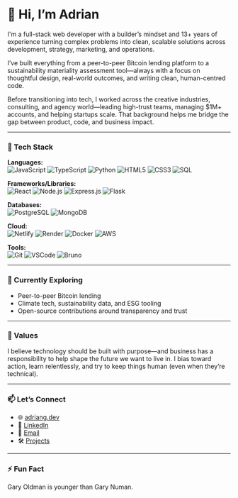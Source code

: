 # 👋 Hi, I’m Adrian

I'm a full-stack web developer with a builder’s mindset and 13+ years of experience turning complex problems into clean, scalable solutions across development, strategy, marketing, and operations.

I’ve built everything from a peer-to-peer Bitcoin lending platform to a sustainability materiality assessment tool—always with a focus on thoughtful design, real-world outcomes, and writing clean, human-centred code.

Before transitioning into tech, I worked across the creative industries, consulting, and agency world—leading high-trust teams, managing $1M+ accounts, and helping startups scale. That background helps me bridge the gap between product, code, and business impact.

---

### 🔧 Tech Stack

**Languages:**  
![JavaScript](https://img.shields.io/badge/JavaScript-323330?logo=javascript&logoColor=F7DF1E)
![TypeScript](https://img.shields.io/badge/TypeScript-181717?logo=typescript&logoColor=white&labelColor=3178C6)
![Python](https://img.shields.io/badge/Python-181717?logo=python&logoColor=white&labelColor=3776AB)
![HTML5](https://img.shields.io/badge/HTML5-181717?logo=html5&logoColor=white&labelColor=E34F26)
![CSS3](https://img.shields.io/badge/CSS3-181717?logo=css3&logoColor=white&labelColor=1572B6)
![SQL](https://img.shields.io/badge/SQL-181717?logo=sqlite&logoColor=white&labelColor=003B57)

**Frameworks/Libraries:**  
![React](https://img.shields.io/badge/React-20232A?logo=react&logoColor=61DAFB)
![Node.js](https://img.shields.io/badge/Node.js-181717?logo=nodedotjs&logoColor=white&labelColor=339933)
![Express.js](https://img.shields.io/badge/Express.js-181717?logo=express&logoColor=white&labelColor=000000)
![Flask](https://img.shields.io/badge/Flask-181717?logo=flask&logoColor=white)

**Databases:**  
![PostgreSQL](https://img.shields.io/badge/PostgreSQL-181717?logo=postgresql&logoColor=white&labelColor=4169E1)
![MongoDB](https://img.shields.io/badge/MongoDB-181717?logo=mongodb&logoColor=white&labelColor=47A248)

**Cloud:**  
![Netlify](https://img.shields.io/badge/Netlify-181717?logo=netlify&logoColor=00C7B7)
![Render](https://img.shields.io/badge/Render-181717?logo=render&logoColor=white&labelColor=46E3B7)
![Docker](https://img.shields.io/badge/Docker-181717?logo=docker&logoColor=2496ED)
![AWS](https://img.shields.io/badge/AWS-181717?logo=amazonaws&logoColor=white&labelColor=232F3E)

**Tools:**  
![Git](https://img.shields.io/badge/Git-181717?logo=git&logoColor=F05032)
![VSCode](https://img.shields.io/badge/VSCode-181717?logo=visualstudiocode&logoColor=007ACC)
![Bruno](https://img.shields.io/badge/Bruno-181717?logo=data:image/svg+xml;base64,PHN2ZyBmaWxsPSIjRkZGIiBoZWlnaHQ9IjE2IiB2aWV3Qm94PSIwIDAgMTYgMTYiIHdpZHRoPSIxNiIgeG1sbnM9Imh0dHA6Ly93d3cudzMu%0D%0AMy5vcmcvMjAwMC9zdmciPjxwYXRoIGQ9Ik04LjAwMiAwYy0yLjYxNiAwLTQuNzMzIDIuMTEzLTQu%0D%0ANzczIDQuNzMxIDAgMi42MTYgMi4xMTcgNC43MzIgNC43NzMgNC43MzIgMi42MTYgMCA0LjczMy0y%0D%0ALjExNiA0LjczMy00LjczMiAwLTIuNjE2LTIuMTE3LTQuNzMyLTQuNzMzLTQuNzMyWm0wIDguMjk2%0D%0AYy0xLjkyNiAwLTMuNTY0LTEuNjM3LTMuNTY0LTMuNTY0IDAtMS45MjcgMS42My0zLjU2NCAzLjU2%0D%0ANDMtMy41NjRzMy41NjMgMS42MzcgMy41NjMgMy41NjRjMCAxLjkyNi0xLjYzNyAzLjU2NC0zLjU2%0D%0AMyAzLjU2NFoiLz48L3N2Zz4=)

---

### 🌱 Currently Exploring

- Peer-to-peer Bitcoin lending
- Climate tech, sustainability data, and ESG tooling  
- Open-source contributions around transparency and trust

---

### 🧭 Values

I believe technology should be built with purpose—and business has a responsibility to help shape the future we want to live in. I bias toward action, learn relentlessly, and try to keep things human (even when they’re technical).

---

### 📫 Let’s Connect

- 🌐 [adriang.dev](https://adriang.dev)  
- 💼 [LinkedIn](https://www.linkedin.com/in/adriangidaro)  
- 💌 [Email](mailto:adriangidaro@gmail.com)  
- 🛠️ [Projects](https://github.com/adriangcodes)

---

### ⚡ Fun Fact

Gary Oldman is younger than Gary Numan.
